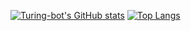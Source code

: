 [![Turing-bot's GitHub stats](https://github-readme-stats.vercel.app/api?username=Turing-bot&theme=solarized-light&show_icons=true)](https://github.com/Turing-bot)
[![Top Langs](https://github-readme-stats.vercel.app/api/top-langs/?username=Turing-bot)](https://github.com/Turing-bot)
